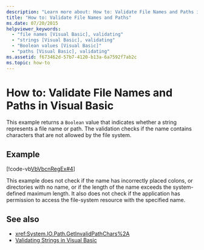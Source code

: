 ```yaml
---
description: "Learn more about: How to: Validate File Names and Paths in Visual Basic"
title: "How to: Validate File Names and Paths"
ms.date: 07/20/2015
helpviewer_keywords: 
  - "file names [Visual Basic], validating"
  - "strings [Visual Basic], validating"
  - "Boolean values [Visual Basic]"
  - "paths [Visual Basic], validating"
ms.assetid: f673462d-57b7-4120-b13a-6a7592f7ab2c
ms.topic: how-to
---
```

# How to: Validate File Names and Paths in Visual Basic

This example returns a `Boolean` value that indicates whether a string represents a file name or path. The validation checks if the name contains characters that are not allowed by the file system.  
  
## Example  

 [!code-vb[VbVbcnRegEx#4](~/samples/snippets/visualbasic/VS_Snippets_VBCSharp/VbVbcnRegEx/VB/Class1.vb#4)]  
  
 This example does not check if the name has incorrectly placed colons, or directories with no name, or if the length of the name exceeds the system-defined maximum length. It also does not check if the application has permission to access the file-system resource with the specified name.  
  
## See also

- <xref:System.IO.Path.GetInvalidPathChars%2A>
- [Validating Strings in Visual Basic](validating-strings.md)
